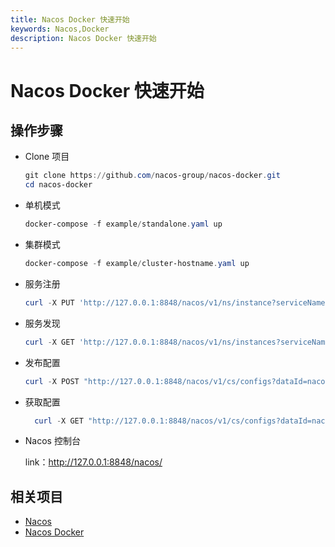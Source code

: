 ```yaml
---
title: Nacos Docker 快速开始
keywords: Nacos,Docker
description: Nacos Docker 快速开始
---
```


# Nacos Docker 快速开始

## 操作步骤

* Clone 项目

  ```powershell
  git clone https://github.com/nacos-group/nacos-docker.git
  cd nacos-docker
  ```


* 单机模式

  ```powershell
  docker-compose -f example/standalone.yaml up
  ```

* 集群模式

  ```powershell
  docker-compose -f example/cluster-hostname.yaml up 
  ```

* 服务注册

  ```powershell
  curl -X PUT 'http://127.0.0.1:8848/nacos/v1/ns/instance?serviceName=nacos.naming.serviceName&ip=20.18.7.10&port=8080'
  ```
  
* 服务发现

    ```powershell
    curl -X GET 'http://127.0.0.1:8848/nacos/v1/ns/instances?serviceName=nacos.naming.serviceName'
    ```
    
* 发布配置

  ```powershell
  curl -X POST "http://127.0.0.1:8848/nacos/v1/cs/configs?dataId=nacos.cfg.dataId&group=test&content=helloWorld"
  ```
  
* 获取配置

  ```powershell
    curl -X GET "http://127.0.0.1:8848/nacos/v1/cs/configs?dataId=nacos.cfg.dataId&group=test"
  ```
* Nacos 控制台

  link：http://127.0.0.1:8848/nacos/

## 相关项目

* [Nacos](https://github.com/alibaba/nacos)
* [Nacos Docker](https://github.com/nacos-group/nacos-docker)

